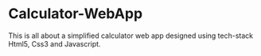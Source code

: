 # Calculator-WebApp
This is all about a simplified calculator web app designed using tech-stack Html5, Css3 and Javascript. 

